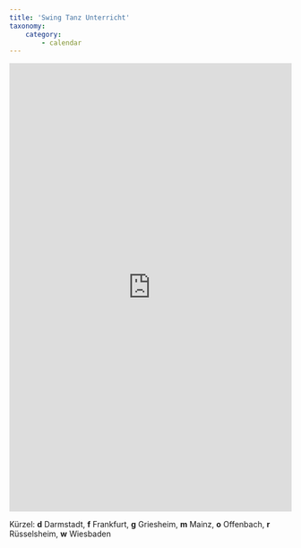 ```yaml
---
title: 'Swing Tanz Unterricht'
taxonomy:
    category:
        - calendar
---
```


<iframe width="100%" height="800" src="https://calendar.google.com/calendar/embed?src=nnmbsl8464ifogcl3ld3lr1cs8%40group.calendar.google.com&ctz=Europe/Berlin" frameborder="0" allowfullscreen></iframe>

Kürzel: **d** Darmstadt, **f** Frankfurt, **g** Griesheim, **m** Mainz, **o** Offenbach, **r** Rüsselsheim, **w** Wiesbaden